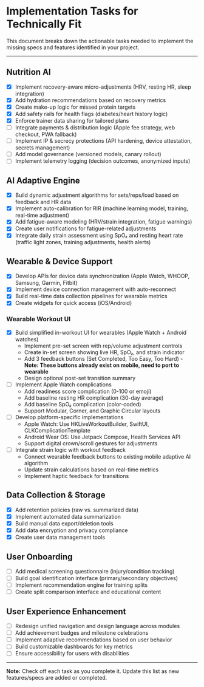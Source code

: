 # Implementation Tasks for Technically Fit

This document breaks down the actionable tasks needed to implement the missing specs and features identified in your project.

---

## Nutrition AI

- [x] Implement recovery-aware micro-adjustments (HRV, resting HR, sleep integration)
- [x] Add hydration recommendations based on recovery metrics
- [x] Create make-up logic for missed protein targets
- [x] Add safety rails for health flags (diabetes/heart history logic)
- [x] Enforce trainer data sharing for tailored plans
- [ ] Integrate payments & distribution logic (Apple fee strategy, web checkout, PWA fallback)
- [ ] Implement IP & secrecy protections (API hardening, device attestation, secrets management)
- [ ] Add model governance (versioned models, canary rollout)
- [ ] Implement telemetry logging (decision outcomes, anonymized inputs)

## AI Adaptive Engine

- [x] Build dynamic adjustment algorithms for sets/reps/load based on feedback and HR data
- [x] Implement auto-calibration for RIR (machine learning model, training, real-time adjustment)
- [x] Add fatigue-aware modeling (HRV/strain integration, fatigue warnings)
- [x] Create user notifications for fatigue-related adjustments
- [x] Integrate daily strain assessment using SpO₂ and resting heart rate (traffic light zones, training adjustments, health alerts)

## Wearable & Device Support

- [x] Develop APIs for device data synchronization (Apple Watch, WHOOP, Samsung, Garmin, Fitbit)
- [x] Implement device connection management with auto-reconnect
- [x] Build real-time data collection pipelines for wearable metrics
- [x] Create widgets for quick access (iOS/Android)

### Wearable Workout UI

- [x] Build simplified in-workout UI for wearables (Apple Watch + Android watches)
  - Implement pre-set screen with rep/volume adjustment controls
  - Create in-set screen showing live HR, SpO₂, and strain indicator
  - Add 3 feedback buttons (Set Completed, Too Easy, Too Hard) - **Note: These buttons already exist on mobile, need to port to wearable**
  - Design optional post-set transition summary
- [ ] Implement Apple Watch complications
  - Add readiness score complication (0-100 or emoji)
  - Add baseline resting HR complication (30-day average)
  - Add baseline SpO₂ complication (color-coded)
  - Support Modular, Corner, and Graphic Circular layouts
- [ ] Develop platform-specific implementations
  - Apple Watch: Use HKLiveWorkoutBuilder, SwiftUI, CLKComplicationTemplate
  - Android Wear OS: Use Jetpack Compose, Health Services API
  - Support digital crown/scroll gestures for adjustments
- [ ] Integrate strain logic with workout feedback
  - Connect wearable feedback buttons to existing mobile adaptive AI algorithm
  - Update strain calculations based on real-time metrics
  - Implement haptic feedback for transitions

## Data Collection & Storage

- [x] Add retention policies (raw vs. summarized data)
- [x] Implement automated data summarization
- [x] Build manual data export/deletion tools
- [x] Add data encryption and privacy compliance
- [x] Create user data management tools

## User Onboarding

- [ ] Add medical screening questionnaire (injury/condition tracking)
- [ ] Build goal identification interface (primary/secondary objectives)
- [ ] Implement recommendation engine for training splits
- [ ] Create split comparison interface and educational content

## User Experience Enhancement

- [ ] Redesign unified navigation and design language across modules
- [ ] Add achievement badges and milestone celebrations
- [ ] Implement adaptive recommendations based on user behavior
- [ ] Build customizable dashboards for key metrics
- [ ] Ensure accessibility for users with disabilities

---

**Note:** Check off each task as you complete it. Update this list as new features/specs are added or completed.
